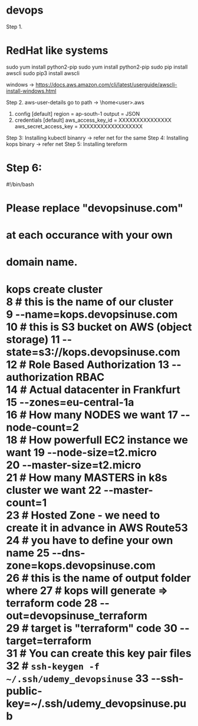 # devops
Step 1.
# RedHat like systems
sudo yum install python2-pip
sudo yum install python2-pip
sudo pip install awscli
sudo pip3 install awscli

windows -> https://docs.aws.amazon.com/cli/latest/userguide/awscli-install-windows.html

Step 2.
aws-user-details
go to path -> \home\<user>\.aws
1. config 
   [default]
   region = ap-south-1
   output = JSON
2. credentials
   [default]
    aws_access_key_id = XXXXXXXXXXXXXXX
    aws_secret_access_key = XXXXXXXXXXXXXXXXXX
    
Step 3: Installing kubectl binanry -> refer net for the same
Step 4: Installing kops binary -> refer net
Step 5: Installing tereform

Step 6:
==============================================================
#!/bin/bash
# Please replace "devopsinuse.com"
# at each occurance with your own
# domain name.
kops create cluster \
8 # this is the name of our cluster \
9 --name=kops.devopsinuse.com \
10 # this is S3 bucket on AWS (object storage)
11 --state=s3://kops.devopsinuse.com \
12 # Role Based Authorization
13 --authorization RBAC \
14 # Actual datacenter in Frankfurt
15 --zones=eu-central-1a \
16 # How many NODES we want
17 --node-count=2 \
18 # How powerfull EC2 instance we want
19 --node-size=t2.micro \
20 --master-size=t2.micro \
21 # How many MASTERS in k8s cluster we want
22 --master-count=1 \
23 # Hosted Zone - we need to create it in advance in AWS Route53
24 # you have to define your own name
25 --dns-zone=kops.devopsinuse.com \
26 # this is the name of output folder where
27 # kops will generate => terraform code
28 --out=devopsinuse_terraform \
29 # target is "terraform" code
30 --target=terraform \
31 # You can create this key pair files
32 # `ssh-keygen -f ~/.ssh/udemy_devopsinuse`
33 --ssh-public-key=~/.ssh/udemy_devopsinuse.pub
==============================================================


 
 
  
